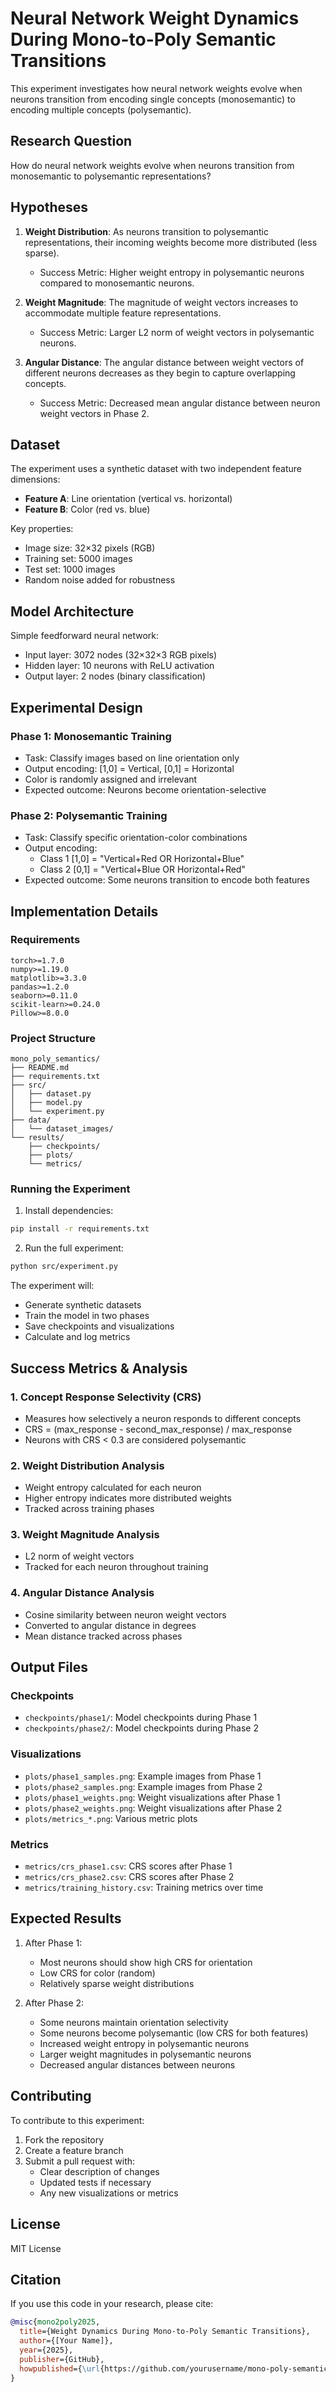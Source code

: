 # Neural Network Weight Dynamics During Mono-to-Poly Semantic Transitions

This experiment investigates how neural network weights evolve when neurons transition from encoding single concepts (monosemantic) to encoding multiple concepts (polysemantic).

## Research Question
How do neural network weights evolve when neurons transition from monosemantic to polysemantic representations?

## Hypotheses
1. **Weight Distribution**: As neurons transition to polysemantic representations, their incoming weights become more distributed (less sparse).
   - Success Metric: Higher weight entropy in polysemantic neurons compared to monosemantic neurons.

2. **Weight Magnitude**: The magnitude of weight vectors increases to accommodate multiple feature representations.
   - Success Metric: Larger L2 norm of weight vectors in polysemantic neurons.

3. **Angular Distance**: The angular distance between weight vectors of different neurons decreases as they begin to capture overlapping concepts.
   - Success Metric: Decreased mean angular distance between neuron weight vectors in Phase 2.

## Dataset
The experiment uses a synthetic dataset with two independent feature dimensions:
- **Feature A**: Line orientation (vertical vs. horizontal)
- **Feature B**: Color (red vs. blue)

Key properties:
- Image size: 32×32 pixels (RGB)
- Training set: 5000 images
- Test set: 1000 images
- Random noise added for robustness

## Model Architecture
Simple feedforward neural network:
- Input layer: 3072 nodes (32×32×3 RGB pixels)
- Hidden layer: 10 neurons with ReLU activation
- Output layer: 2 nodes (binary classification)

## Experimental Design

### Phase 1: Monosemantic Training
- Task: Classify images based on line orientation only
- Output encoding: [1,0] = Vertical, [0,1] = Horizontal
- Color is randomly assigned and irrelevant
- Expected outcome: Neurons become orientation-selective

### Phase 2: Polysemantic Training
- Task: Classify specific orientation-color combinations
- Output encoding:
  - Class 1 [1,0] = "Vertical+Red OR Horizontal+Blue"
  - Class 2 [0,1] = "Vertical+Blue OR Horizontal+Red"
- Expected outcome: Some neurons transition to encode both features

## Implementation Details

### Requirements
```
torch>=1.7.0
numpy>=1.19.0
matplotlib>=3.3.0
pandas>=1.2.0
seaborn>=0.11.0
scikit-learn>=0.24.0
Pillow>=8.0.0
```

### Project Structure
```
mono_poly_semantics/
├── README.md
├── requirements.txt
├── src/
│   ├── dataset.py
│   ├── model.py
│   └── experiment.py
├── data/
│   └── dataset_images/
└── results/
    ├── checkpoints/
    ├── plots/
    └── metrics/
```

### Running the Experiment

1. Install dependencies:
```bash
pip install -r requirements.txt
```

2. Run the full experiment:
```bash
python src/experiment.py
```

The experiment will:
- Generate synthetic datasets
- Train the model in two phases
- Save checkpoints and visualizations
- Calculate and log metrics

## Success Metrics & Analysis

### 1. Concept Response Selectivity (CRS)
- Measures how selectively a neuron responds to different concepts
- CRS = (max_response - second_max_response) / max_response
- Neurons with CRS < 0.3 are considered polysemantic

### 2. Weight Distribution Analysis
- Weight entropy calculated for each neuron
- Higher entropy indicates more distributed weights
- Tracked across training phases

### 3. Weight Magnitude Analysis
- L2 norm of weight vectors
- Tracked for each neuron throughout training

### 4. Angular Distance Analysis
- Cosine similarity between neuron weight vectors
- Converted to angular distance in degrees
- Mean distance tracked across phases

## Output Files

### Checkpoints
- `checkpoints/phase1/`: Model checkpoints during Phase 1
- `checkpoints/phase2/`: Model checkpoints during Phase 2

### Visualizations
- `plots/phase1_samples.png`: Example images from Phase 1
- `plots/phase2_samples.png`: Example images from Phase 2
- `plots/phase1_weights.png`: Weight visualizations after Phase 1
- `plots/phase2_weights.png`: Weight visualizations after Phase 2
- `plots/metrics_*.png`: Various metric plots

### Metrics
- `metrics/crs_phase1.csv`: CRS scores after Phase 1
- `metrics/crs_phase2.csv`: CRS scores after Phase 2
- `metrics/training_history.csv`: Training metrics over time

## Expected Results

1. After Phase 1:
   - Most neurons should show high CRS for orientation
   - Low CRS for color (random)
   - Relatively sparse weight distributions

2. After Phase 2:
   - Some neurons maintain orientation selectivity
   - Some neurons become polysemantic (low CRS for both features)
   - Increased weight entropy in polysemantic neurons
   - Larger weight magnitudes in polysemantic neurons
   - Decreased angular distances between neurons

## Contributing

To contribute to this experiment:
1. Fork the repository
2. Create a feature branch
3. Submit a pull request with:
   - Clear description of changes
   - Updated tests if necessary
   - Any new visualizations or metrics

## License
MIT License

## Citation
If you use this code in your research, please cite:
```bibtex
@misc{mono2poly2025,
  title={Weight Dynamics During Mono-to-Poly Semantic Transitions},
  author={[Your Name]},
  year={2025},
  publisher={GitHub},
  howpublished={\url{https://github.com/yourusername/mono-poly-semantics}}
}
```